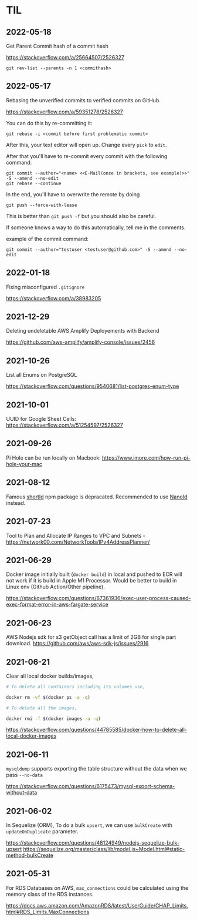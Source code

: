 # TIL

## 2022-05-18

Get Parent Commit hash of a commit hash

https://stackoverflow.com/a/25664507/2526327

```
git rev-list --parents -n 1 <commithash>
```

## 2022-05-17

Rebasing the unverified commits to verified commits on GitHub.

https://stackoverflow.com/a/59351278/2526327

You can do this by re-committing it:

    git rebase -i <commit before first problematic commit>

After this, your text editor will open up. Change every `pick` to `edit`.

After that you'll have to re-commit every commit with the following command:

    git commit --author="<name> <<E-Mail(once in brackets, see example)>>" -S --amend --no-edit
    git rebase --continue

In the end, you'll have to overwrite the remote by doing

    git push --force-with-lease

This is better than `git push -f` but you should also be careful.

If someone knows a way to do this automatically, tell me in the comments.

example of the commit command:

    git commit --author="testuser <testuser@github.com>" -S --amend --no-edit




## 2022-01-18

Fixing misconfigured `.gitignore` 

https://stackoverflow.com/a/38983205

## 2021-12-29

Deleting undeletable AWS Amplify Deployements with Backend

https://github.com/aws-amplify/amplify-console/issues/2456


## 2021-10-26

List all Enums on PostgreSQL

https://stackoverflow.com/questions/9540681/list-postgres-enum-type

## 2021-10-01

UUID for Google Sheet Cells: https://stackoverflow.com/a/51254597/2526327

## 2021-09-26

Pi Hole can be run locally on Macbook: https://www.imore.com/how-run-pi-hole-your-mac


## 2021-08-12

Famous [shortId](https://www.npmjs.com/package/shortid) npm package is depracated. Recommended to use [NanoId](https://github.com/ai/nanoid/) instead.


## 2021-07-23

Tool to Plan and Allocate IP Ranges to VPC and Subnets - https://network00.com/NetworkTools/IPv4AddressPlanner/

## 2021-06-29

Docker image initially built (`docker build`) in local and pushed to ECR will not work if it is build in Apple M1 Processor. Would be better to build in Linux env (Github Action/Other pipeline). 

https://stackoverflow.com/questions/67361936/exec-user-process-caused-exec-format-error-in-aws-fargate-service

## 2021-06-23

AWS Nodejs sdk for s3 getObject call has a limit of 2GB for single part download.
https://github.com/aws/aws-sdk-js/issues/2916


## 2021-06-21

Clear all local docker builds/images,
```sh
# To delete all containers including its volumes use,

docker rm -vf $(docker ps -a -q)

# To delete all the images,

docker rmi -f $(docker images -a -q)

```

https://stackoverflow.com/questions/44785585/docker-how-to-delete-all-local-docker-images

## 2021-06-11

`mysqldump` supports exporting the table structure without the data when we pass `--no-data`

https://stackoverflow.com/questions/6175473/mysql-export-schema-without-data


## 2021-06-02

In Sequelize (ORM), To do a bulk `upsert`, we can use `bulkCreate` with `updateOnDuplicate` parameter. 

https://stackoverflow.com/questions/48124949/nodejs-sequelize-bulk-upsert
https://sequelize.org/master/class/lib/model.js~Model.html#static-method-bulkCreate

## 2021-05-31

For RDS Databases on AWS, `max_connections` could be calculated using the memory class of the RDS instances. 

https://docs.aws.amazon.com/AmazonRDS/latest/UserGuide/CHAP_Limits.html#RDS_Limits.MaxConnections
